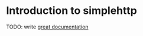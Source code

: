 # Introduction to simplehttp

TODO: write [great documentation](http://jacobian.org/writing/what-to-write/)
